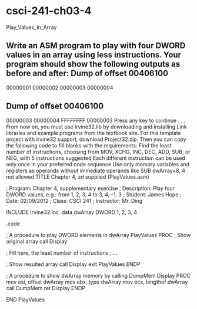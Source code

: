 # csci-241-ch03-4
Play_Values_In_Array

Write an ASM program to play with four DWORD values in an array using less instructions. Your program should show the following outputs as before and after:
Dump of offset 00406100
-------------------------------
00000001  00000002  00000003  00000004

Dump of offset 00406100
-------------------------------
00000003  00000004  FFFFFFFF  00000003
Press any key to continue . . .
From now on, you must use Irvine32.lib by downloading and installing Link libraries and example programs from the textbook site. For this template project with Irvine32 support, download Project32.zip. Then you can copy the following code to fill blanks with the requirements:
Find the least number of instructions, choosing from MOV, XCHG, INC, DEC, ADD, SUB, or NEG, with 5 instructions suggested
Each different instruction can be used only once in your preferred code sequence
Use only memory variables and registers as operands without immediate operands like SUB dwArray+8, 4 not allowed
TITLE  Chapter 4, zd supplied (PlayValues.asm)

; Program:     Chapter 4, supplementary exercise
; Description: Play four DWORD values, e.g.: from 1, 2, 3, 4 to 3, 4, -1, 3
; Student:     James Hope
; Date:        02/09/2012
; Class:       CSCI 241
; Instructor:  Mr. Ding

INCLUDE Irvine32.inc
.data
dwArray	DWORD 1, 2, 3, 4

.code

; A procedure to play DWORD elements in dwArray 
PlayValues PROC
; Show original array
	call Display

; Fill here, the least number of instructions
  ; ...

; Show resulted array
	call Display
	exit
PlayValues ENDP

; A procedure to show dwArray memory by calling DumpMem 
Display PROC
	mov esi, offset dwArray 
	mov ebx, type dwArray
	mov ecx, lengthof dwArray
	call DumpMem
	ret
Display ENDP

END PlayValues
